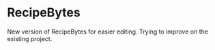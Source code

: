 # RecipeBytes
New version of RecipeBytes for easier editing. Trying to improve on the existing project.
